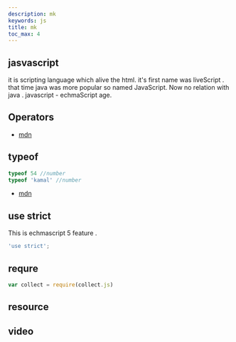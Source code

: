 ```yaml
---
description: mk
keywords: js
title: mk
toc_max: 4
---
```


## jasvascript

it is scripting language which alive  the html. it's first name was liveScript . that time java was more popular so named JavaScript. Now no relation with java . javascript - echmaScript age.


## Operators

* [mdn](https://developer.mozilla.org/en-US/docs/Web/JavaScript/Reference/Operators)

## typeof

```js
typeof 54 //number
typeof 'kamal' //number
```
* [mdn](https://developer.mozilla.org/en-US/docs/Web/JavaScript/Reference/Operators/typeof)

## use strict

This is echmascript 5 feature .

```js
'use strict';
```

## requre

```js
var collect = require(collect.js)
```

## resource


## video
